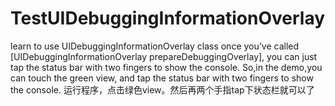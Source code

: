# TestUIDebuggingInformationOverlay
learn to use UIDebuggingInformationOverlay class
once you’ve called [UIDebuggingInformationOverlay prepareDebuggingOverlay], you can just tap the status bar with two fingers to show the console.
So,in the demo,you can touch the green view, and tap the status bar with two fingers to show the console.
运行程序，点击绿色view。然后再两个手指tap下状态栏就可以了
